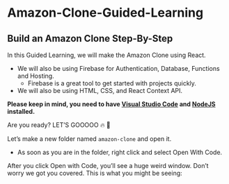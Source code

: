 # Amazon-Clone-Guided-Learning

## Build an Amazon Clone Step-By-Step

In this Guided Learning, we will make the Amazon Clone using React. 
- We will also be using Firebase for Authentication, Database, Functions and Hosting.
  - Firebase is a great tool to get started with projects quickly. 
- We will also be using HTML, CSS, and React Context API. 

**Please keep in mind, you need to have [Visual Studio Code](https://code.visualstudio.com/) and [NodeJS](https://nodejs.org/) installed.**

Are you ready? LET’S GOOOOO 🔥 🚀

Let’s make a new folder named ```amazon-clone``` and open it. 
- As soon as you are in the folder, right click and select Open With Code.

After you click Open with Code, you’ll see a huge weird window. Don’t worry we got you covered. This is what you might be seeing:

